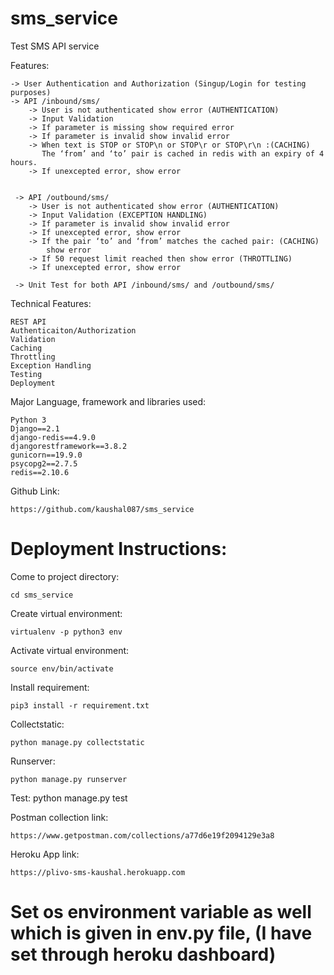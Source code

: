 # sms_service
Test SMS API service


Features:

    -> User Authentication and Authorization (Singup/Login for testing purposes)
    -> API /inbound/sms/
        -> User is not authenticated show error (AUTHENTICATION)
        -> Input Validation
        -> If parameter is missing show required error
        -> If parameter is invalid show invalid error
        -> When text is STOP or STOP\n or STOP\r or STOP\r\n :(CACHING)
           The ‘from’ and ‘to’ pair is cached in redis with an expiry of 4 hours.
        -> If unexcepted error, show error


     -> API /outbound/sms/
        -> User is not authenticated show error (AUTHENTICATION)
        -> Input Validation (EXCEPTION HANDLING)
        -> If parameter is invalid show invalid error
        -> If unexcepted error, show error
        -> If the pair ‘to’ and ‘from’ matches the cached pair: (CACHING)
            show error
        -> If 50 request limit reached then show error (THROTTLING)
        -> If unexcepted error, show error

     -> Unit Test for both API /inbound/sms/ and /outbound/sms/

Technical Features:

    REST API
    Authenticaiton/Authorization
    Validation
    Caching
    Throttling
    Exception Handling
    Testing
    Deployment

Major Language, framework and libraries used:

    Python 3
    Django==2.1
    django-redis==4.9.0
    djangorestframework==3.8.2
    gunicorn==19.9.0
    psycopg2==2.7.5
    redis==2.10.6


Github Link:

    https://github.com/kaushal087/sms_service



# Deployment Instructions:

Come to  project directory:

    cd sms_service

Create virtual environment:

    virtualenv -p python3 env

Activate virtual environment:

    source env/bin/activate

Install requirement:

    pip3 install -r requirement.txt

Collectstatic:

    python manage.py collectstatic

Runserver:

    python manage.py runserver

Test:
    python manage.py test


Postman collection link:

    https://www.getpostman.com/collections/a77d6e19f2094129e3a8

Heroku App link:

    https://plivo-sms-kaushal.herokuapp.com

# Set os environment variable as well which is given in env.py file, (I have set through heroku dashboard)
